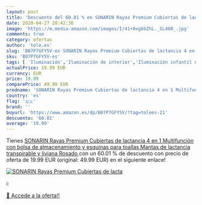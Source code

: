 ```yaml
---
layout: post
title: 'Descuento del 60.01 % en SONARIN Rayas Premium Cubiertas de lacta'
date: 2020-04-27 20:42:36
image: 'https://m.media-amazon.com/images/I/41+AvgbbZhL._SL400_.jpg'
comments: true
category: ofertas
author: 'tole.es'
slug: 'B07P7GFY5V-es SONARIN Rayas Premium Cubiertas de lactancia 4 en 1...'
sku: 'B07P7GFY5V-es'
tags: [ 'Iluminación','Iluminación de interior','Iluminación infantil nocturna','Lámparas e iluminación infantil','lactancia', ]
actualPrice: 19.99 EUR
currency: EUR
price: 19.99
comparePrice: 49.99 EUR
prodname: 'SONARIN Rayas Premium Cubiertas de lactancia 4 en 1 Multifunción con bolsa de almacenamiento y esquinas para toallas Mantas de lactancia transpirable y liviana Rosado '
country: 'es'
flag: '🇪🇸'
brand: ''
buyurl: 'https://www.amazon.es/dp/B07P7GFY5V/?tag=tolees-21'
descuento: '60.01'
average: '19.99'
---
```


Tienes [SONARIN Rayas Premium Cubiertas de lactancia 4 en 1 Multifunción con bolsa de almacenamiento y esquinas para toallas Mantas de lactancia transpirable y liviana Rosado ](https://www.amazon.es/dp/B07P7GFY5V/?tag=tolees-21) con un 60.01 % de descuento con precio de oferta de 19.99 EUR (original: 49.99 EUR) en el siguiente enlace!

[![SONARIN Rayas Premium Cubiertas de lacta](https://m.media-amazon.com/images/I/41+AvgbbZhL._SL400_.jpg)](https://www.amazon.es/dp/B07P7GFY5V/?tag=tolees-21)

ℹ️:


[🛒 Accede a la oferta!!](https://www.amazon.es/dp/B07P7GFY5V/?tag=tolees-21)
